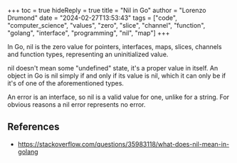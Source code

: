 +++
toc = true
hideReply = true
title = "Nil in Go"
author = "Lorenzo Drumond"
date = "2024-02-27T13:53:43"
tags = ["code",  "computer_science",  "values",  "zero",  "slice",  "channel",  "function",  "golang",  "interface",  "programming",  "nil",  "map"]
+++


In Go, nil is the zero value for pointers, interfaces, maps, slices, channels and function types, representing an uninitialized value.

nil doesn't mean some "undefined" state, it's a proper value in itself. An object in Go is nil simply if and only if its value is nil, which it can only be if it's of one of the aforementioned types.

An error is an interface, so nil is a valid value for one, unlike for a string. For obvious reasons a nil error represents no error.

## References
- https://stackoverflow.com/questions/35983118/what-does-nil-mean-in-golang
